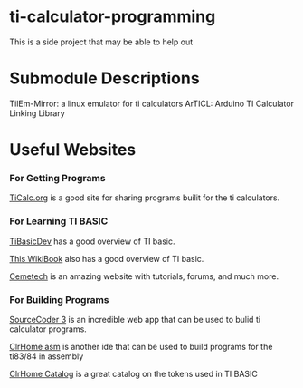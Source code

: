 # ti-calculator-programming
This is a side project that may be able to help out

# Submodule Descriptions
TilEm-Mirror: a linux emulator for ti calculators
ArTICL: Arduino TI Calculator Linking Library

# Useful Websites
### For Getting Programs
[TiCalc.org](http://www.ticalc.org/) is a good site for sharing programs builit for the ti calculators.

### For Learning TI BASIC
[TiBasicDev](http://tibasicdev.wikidot.com/home) has a good overview of TI basic.

[This WikiBook](https://en.wikibooks.org/wiki/TI-Basic_Z80_Programming) also has a good overview of TI basic.

[Cemetech](https://www.cemetech.net/learn/) is an amazing website with tutorials, forums, and much more.

### For Building Programs

[SourceCoder 3](https://www.cemetech.net/sc/) is an incredible web app that can be used to bulid ti calculator programs.

[ClrHome asm](http://clrhome.org/asm/) is another ide that can be used to build programs for the ti83/84 in assembly

[ClrHome Catalog](http://clrhome.org/catalog/) is a great catalog on the tokens used in TI BASIC

